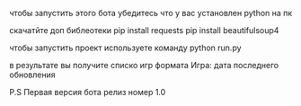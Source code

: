 чтобы запустить этого бота убедитесь что у вас установлен python на пк

скачатйте доп библеотеки pip install requests pip install beautifulsoup4

чтобы запустить проект используете команду python run.py

в результате вы получите списко игр формата Игра: дата последнего обновления

P.S Первая версия бота релиз номер 1.0
